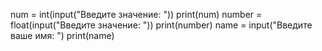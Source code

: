 num = int(input("Введите значение: "))
print(num)
number = float(input("Введите значение: "))
print(number)
name = input("Введите ваше имя: ")
print(name)



